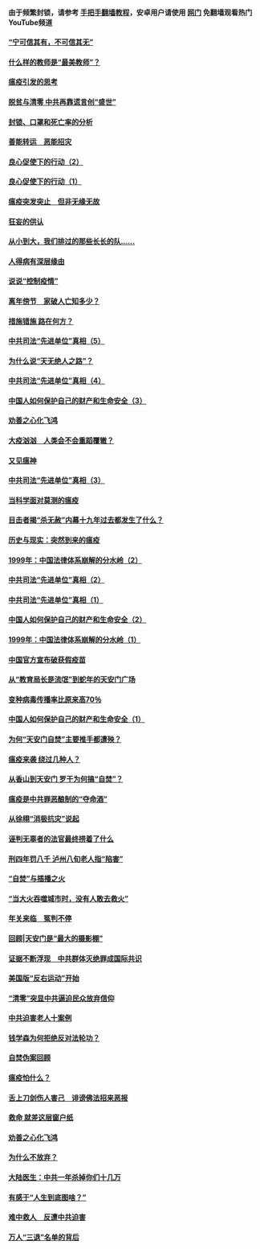 #### 由于频繁封锁，请参考 [手把手翻墙教程](https://github.com/gfw-breaker/guides/wiki/)，安卓用户请使用 [网门](https://github.com/gfw-breaker/nogfw/blob/master/dl.md?t=03101900) 免翻墙观看热门YouTube频道 

#### [“宁可信其有，不可信其无”](../pages/19/421691.md?t=03101900) 

#### [什么样的教师是“最美教师”？](../pages/19/421755.md?t=03101900) 

#### [瘟疫引发的思考](../pages/19/421594.md?t=03101900) 

#### [脱贫与清零 中共再靠谎言创“盛世”](../pages/19/421590.md?t=03101900) 

#### [封锁、口罩和死亡率的分析](../pages/19/421495.md?t=03101900) 

#### [善能转运　恶能招灾](../pages/19/421334.md?t=03101900) 

#### [良心促使下的行动（2）](../pages/19/421361.md?t=03101900) 

#### [良心促使下的行动（1）](../pages/19/421302.md?t=03101900) 

#### [瘟疫突发突止　但非无缘无故](../pages/19/421281.md?t=03101900) 

#### [狂妄的供认](../pages/19/421199.md?t=03101900) 

#### [从小到大，我们排过的那些长长的队……](../pages/19/421243.md?t=03101900) 

#### [人得病有深层缘由](../pages/19/420864.md?t=03101900) 

#### [说说“控制疫情”](../pages/19/420831.md?t=03101900) 

#### [离年傍节　家破人亡知多少？](../pages/19/420563.md?t=03101900) 

#### [措施错施  路在何方？](../pages/19/420076.md?t=03101900) 

#### [中共司法“先进单位”真相（5）](../pages/19/419453.md?t=03101900) 

#### [为什么说“天无绝人之路”？](../pages/19/419618.md?t=03101900) 

#### [中共司法“先进单位”真相（4）](../pages/19/419452.md?t=03101900) 

#### [中国人如何保护自己的财产和生命安全（3）](../pages/19/419405.md?t=03101900) 

#### [劝善之心化飞鸿](../pages/19/418758.md?t=03101900) 

#### [大疫汹汹　人类会不会重蹈覆辙？](../pages/19/419691.md?t=03101900) 

#### [又见瘟神](../pages/19/419225.md?t=03101900) 

#### [中共司法“先进单位”真相（3）](../pages/19/419451.md?t=03101900) 

#### [当科学面对莫测的瘟疫](../pages/19/419625.md?t=03101900) 

#### [目击者揭“杀无赦”内幕十九年过去都发生了什么？](../pages/19/419617.md?t=03101900) 

#### [历史与现实：突然到来的瘟疫](../pages/19/419619.md?t=03101900) 

#### [1999年：中国法律体系崩解的分水岭（2）](../pages/19/419455.md?t=03101900) 

#### [中共司法“先进单位”真相（2）](../pages/19/419450.md?t=03101900) 

#### [中共司法“先进单位”真相（1）](../pages/19/419449.md?t=03101900) 

#### [中国人如何保护自己的财产和生命安全（2）](../pages/19/419404.md?t=03101900) 

#### [1999年：中国法律体系崩解的分水岭（1）](../pages/19/419454.md?t=03101900) 

#### [中国官方宣布破获假疫苗](../pages/19/419504.md?t=03101900) 

#### [从“教育局长是流氓”到蛇年的天安门广场](../pages/19/419470.md?t=03101900) 

#### [变种病毒传播率比原来高70％](../pages/19/419456.md?t=03101900) 

#### [中国人如何保护自己的财产和生命安全（1）](../pages/19/419403.md?t=03101900) 

#### [为何“天安门自焚”主要推手都遭殃？](../pages/19/419348.md?t=03101900) 

#### [瘟疫来袭 绕过几种人？](../pages/19/419349.md?t=03101900) 

#### [从香山到天安门 罗干为何搞“自焚”？](../pages/19/419270.md?t=03101900) 

#### [瘟疫是中共罪恶酿制的“夺命酒”](../pages/19/419223.md?t=03101900) 

#### [从徐栩“消极抗灾”说起](../pages/19/419224.md?t=03101900) 

#### [诬判无辜者的法官最终捞着了什么](../pages/19/419268.md?t=03101900) 

#### [刑四年罚八千 泸州八旬老人指“陷害”](../pages/19/419232.md?t=03101900) 

#### [“自焚”与插播之火](../pages/19/419226.md?t=03101900) 

#### [“当大火吞噬城市时，没有人敢去救火”](../pages/19/419077.md?t=03101900) 

#### [年关来临　冤判不停](../pages/19/419093.md?t=03101900) 

#### [回顾|天安门是“最大的摄影棚”](../pages/19/380866.md?t=03101900) 

#### [证据不断浮现　中共群体灭绝罪成国际共识](../pages/19/419031.md?t=03101900) 

#### [美国版“反右运动”开始](../pages/19/419030.md?t=03101900) 

#### [“清零”突显中共逼迫民众放弃信仰](../pages/19/418995.md?t=03101900) 

#### [中共迫害老人十案例](../pages/19/418831.md?t=03101900) 

#### [钱学森为何拒绝反对法轮功？](../pages/19/418905.md?t=03101900) 

#### [自焚伪案回顾](../pages/19/418799.md?t=03101900) 

#### [瘟疫怕什么？](../pages/19/418800.md?t=03101900) 

#### [舌上刀剑伤人害己　诽谤佛法招来恶报](../pages/19/418731.md?t=03101900) 

#### [救命 就差这层窗户纸](../pages/19/418706.md?t=03101900) 

#### [劝善之心化飞鸿](../pages/19/416766.md?t=03101900) 

#### [为什么不放弃？](../pages/19/418691.md?t=03101900) 

#### [大陆医生：中共一年杀掉你们十几万](../pages/19/418670.md?t=03101900) 

#### [有感于“人生到底图啥？”](../pages/19/418624.md?t=03101900) 

#### [难中救人　反遭中共迫害](../pages/19/418414.md?t=03101900) 

#### [万人“三退”名单的背后](../pages/19/418505.md?t=03101900) 

